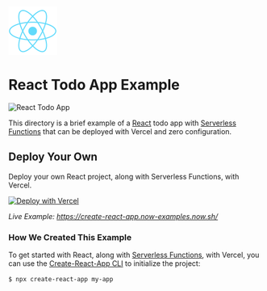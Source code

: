 ![React Logo](https://github.com/vercel/vercel/blob/master/packages/frameworks/logos/react.svg)

# React Todo App Example

![React Todo App](https://drive.google.com/file/d/1sl-IWMAdAfiVeqGsILiHxAYBd_uborIB/view?usp=sharing)

This directory is a brief example of a [React](https://reactjs.org/) todo app with [Serverless Functions](https://vercel.com/docs/v2/serverless-functions/introduction) that can be deployed with Vercel and zero configuration.



## Deploy Your Own

Deploy your own React project, along with Serverless Functions, with Vercel.

[![Deploy with Vercel](https://vercel.com/button)](https://vercel.com/import/project?template=https://github.com/vercel/vercel/tree/master/examples/create-react-app-functions)

_Live Example: https://create-react-app.now-examples.now.sh/_

### How We Created This Example

To get started with React, along with [Serverless Functions](https://vercel.com/docs/v2/serverless-functions/introduction), with Vercel, you can use the [Create-React-App CLI](https://reactjs.org/docs/create-a-new-react-app.html#create-react-app) to initialize the project:

```shell
$ npx create-react-app my-app
```
